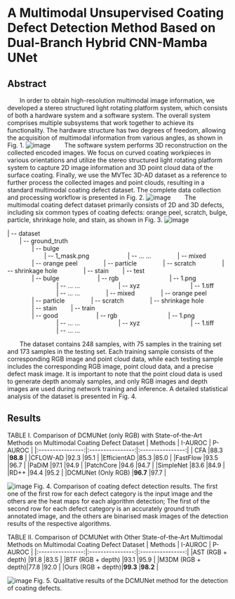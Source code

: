 # A Multimodal Unsupervised Coating Defect Detection Method Based on Dual-Branch Hybrid CNN-Mamba UNet
## Abstract
&emsp;&emsp;In order to obtain high-resolution multimodal image information, we developed a stereo structured light rotating platform system, which consists of both a hardware system and a software system. The overall system comprises multiple subsystems that work together to achieve its functionality. The hardware structure has two degrees of freedom, allowing the acquisition of multimodal information from various angles, as shown in Fig. 1. 
![image](https://github.com/TK941025/Defect-Detection/blob/main/images/fig_1.jpg)
&emsp;&emsp;The software system performs 3D reconstruction on the collected encoded images. We focus on curved coating workpieces in various orientations and utilize the stereo structured light rotating platform system to capture 2D image information and 3D point cloud data of the surface coating. Finally, we use the MVTec 3D-AD dataset as a reference to further process the collected images and point clouds, resulting in a standard multimodal coating defect dataset. The complete data collection and processing workflow is presented in Fig. 2.
![image](https://github.com/TK941025/Defect-Detection/blob/main/images/fig_2.jpg)
&emsp;&emsp;The multimodal coating defect dataset primarily consists of 2D and 3D defects, including six common types of coating defects: orange peel, scratch, bulge, particle, shrinkage hole, and stain, as shown in Fig. 3. 
![image](https://github.com/TK941025/Defect-Detection/blob/main/images/fig_3.jpg)

| -- dataset  
&emsp;&emsp;| -- ground_truth  
&emsp;&emsp;&emsp;&emsp;| -- bulge  
&emsp;&emsp;&emsp;&emsp;&emsp;&emsp;| -- 1_mask.png
&emsp;&emsp;&emsp;&emsp;&emsp;&emsp;| -- ... ...
&emsp;&emsp;&emsp;&emsp;| -- mixed
&emsp;&emsp;&emsp;&emsp;| -- orange peel
&emsp;&emsp;&emsp;&emsp;| -- particle
&emsp;&emsp;&emsp;&emsp;| -- scratch
&emsp;&emsp;&emsp;&emsp;| -- shrinkage hole
&emsp;&emsp;&emsp;&emsp;| -- stain 
&emsp;&emsp;| -- test  
&emsp;&emsp;&emsp;&emsp;| -- bulge 
&emsp;&emsp;&emsp;&emsp;&emsp;&emsp;| -- rgb
&emsp;&emsp;&emsp;&emsp;&emsp;&emsp;&emsp;&emsp;| -- 1.png
&emsp;&emsp;&emsp;&emsp;&emsp;&emsp;&emsp;&emsp;| -- ... ...
&emsp;&emsp;&emsp;&emsp;&emsp;&emsp;| -- xyz
&emsp;&emsp;&emsp;&emsp;&emsp;&emsp;&emsp;&emsp;| -- 1.tiff
&emsp;&emsp;&emsp;&emsp;&emsp;&emsp;&emsp;&emsp;| -- ... ...
&emsp;&emsp;&emsp;&emsp;| -- mixed
&emsp;&emsp;&emsp;&emsp;| -- orange peel
&emsp;&emsp;&emsp;&emsp;| -- particle
&emsp;&emsp;&emsp;&emsp;| -- scratch
&emsp;&emsp;&emsp;&emsp;| -- shrinkage hole
&emsp;&emsp;&emsp;&emsp;| -- stain 
&emsp;&emsp;| -- train    
&emsp;&emsp;&emsp;&emsp;| -- good
&emsp;&emsp;&emsp;&emsp;&emsp;&emsp;| -- rgb
&emsp;&emsp;&emsp;&emsp;&emsp;&emsp;&emsp;&emsp;| -- 1.png
&emsp;&emsp;&emsp;&emsp;&emsp;&emsp;&emsp;&emsp;| -- ... ...
&emsp;&emsp;&emsp;&emsp;&emsp;&emsp;| -- xyz
&emsp;&emsp;&emsp;&emsp;&emsp;&emsp;&emsp;&emsp;| -- 1.tiff
&emsp;&emsp;&emsp;&emsp;&emsp;&emsp;&emsp;&emsp;| -- ... ...


&emsp;&emsp;The dataset contains 248 samples, with 75 samples in the training set and 173 samples in the testing set. Each training sample consists of the corresponding RGB image and point cloud data, while each testing sample includes the corresponding RGB image, point cloud data, and a precise defect mask image. It is important to note that the point cloud data is used to generate depth anomaly samples, and only RGB images and depth images are used during network training and inference. A detailed statistical analysis of the dataset is presented in Fig. 4.
## Results


TABLE I. Comparison of DCMUNet (only RGB) with State-of-the-Art Methods on Multimodal Coating Defect Dataset
|      Methods     |      I-AUROC     |    P-AUROC       | 
|:----------------:|:----------------:|:----------------:|
|         CFA    	|88.3             	|**98.8**          |
|CFLOW-AD          |92.3              |95.1              |
|EfficientAD 	     |85.3              |85.0              |
|FastFlow        	|93.5              |96.7              |
|PaDiM          	 |97.1              |94.9              |
|PatchCore	       |94.6              |94.7              |
|SimpleNet         |83.6              |84.9              |
|RD++	            |94.4              |95.2              |
|DCMUNet (Only RGB)	|**96.7**              |97.7        |

![image](https://github.com/TK941025/Defect-Detection/blob/main/images/fig_4.jpg)
Fig. 4.  Comparison of coating defect detection results. The first one of the first row for each defect category is the input image and the others are the heat maps for each algorithm detection; The first of the second row for each defect category is an accurately ground truth annotated image, and the others are binarised mask images of the detection results of the respective algorithms.

TABLE II. Comparison of DCMUNet with Other State-of-the-Art Multimodal Methods on Multimodal Coating Defect Dataset 
|      Methods     |      I-AUROC     |    P-AUROC       | 
|:----------------:|:----------------:|:----------------:|
|AST (RGB + depth) |91.8             	|83.5              |
|BTF (RGB + depth) |93.1              |95.9              |
|M3DM (RGB + depth)|77.8              |92.0              |
|Ours (RGB + depth)|**99.3**             |**98.2**            |


![image](https://github.com/TK941025/Defect-Detection/blob/main/images/fig_5.jpg)
Fig. 5.  Qualitative results of the DCMUNet method for the detection of coating defects.
